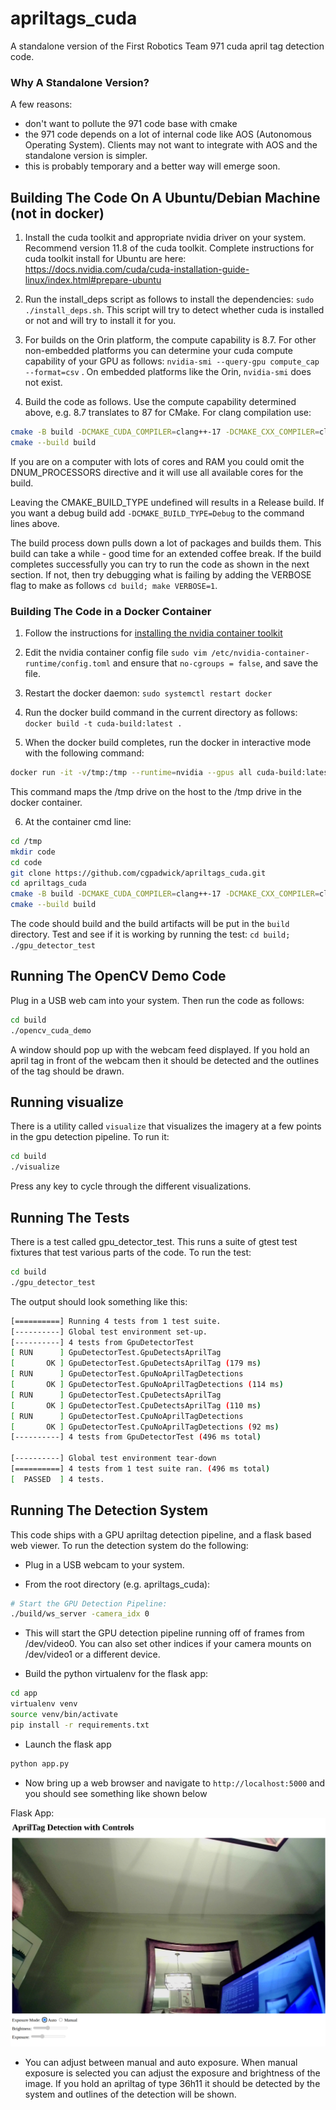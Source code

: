 # apriltags_cuda
A standalone version of the First Robotics Team 971 cuda april tag detection code.

### Why A Standalone Version?

A few reasons:
  * don't want to pollute the 971 code base with cmake
  * the 971 code depends on a lot of internal code like AOS (Autonomous Operating System).  Clients may not want to integrate with AOS and the standalone version is simpler.
  * this is probably temporary and a better way will emerge soon.

## Building The Code On A Ubuntu/Debian Machine (not in docker)

1. Install the cuda toolkit and appropriate nvidia driver on your system.  Recommend version 11.8 of the cuda toolkit.  Complete instructions for cuda toolkit install for Ubuntu are here: <https://docs.nvidia.com/cuda/cuda-installation-guide-linux/index.html#prepare-ubuntu>

2. Run the install_deps script as follows to install the dependencies: `sudo ./install_deps.sh`.  This script will try to detect whether cuda is installed or not and will try to install it for you. 

3. For builds on the Orin platform, the compute capability is 8.7.  For other non-embedded platforms you can determine your cuda compute capability of your GPU as follows: `nvidia-smi --query-gpu compute_cap --format=csv` .  On embedded platforms like the Orin, `nvidia-smi` does not exist.

4. Build the code as follows.  Use the compute capability determined above, e.g. 8.7 translates to 87 for CMake. For clang compilation use:
```bash
cmake -B build -DCMAKE_CUDA_COMPILER=clang++-17 -DCMAKE_CXX_COMPILER=clang++-17 -DCMAKE_CUDA_ARCHITECTURES=87 -DNUM_PROCESSORS=2
cmake --build build
```
If you are on a computer with lots of cores and RAM you could omit the DNUM_PROCESSORS directive and it will use all available cores for the build.


Leaving the CMAKE_BUILD_TYPE undefined will results in a Release build.  If you want a debug build add `-DCMAKE_BUILD_TYPE=Debug` to the command lines above.

The build process down pulls down a lot of packages and builds them.  This build can take a while - good time for an extended coffee break.  If the build completes successfully you can try to run the code as shown in the next section.  If not, then try debugging what is failing by adding the VERBOSE flag to make as follows `cd build; make VERBOSE=1`.

### Building The Code in a Docker Container

1. Follow the instructions for [installing the nvidia container toolkit](https://docs.nvidia.com/datacenter/cloud-native/container-toolkit/latest/install-guide.html)

2. Edit the nvidia container config file `sudo vim /etc/nvidia-container-runtime/config.toml` and ensure that `no-cgroups = false`, and save the file.

3. Restart the docker daemon: `sudo systemctl restart docker`

4. Run the docker build command in the current directory as follows: `docker build -t cuda-build:latest .`

5. When the docker build completes, run the docker in interactive mode with the following command: 
```bash
docker run -it -v/tmp:/tmp --runtime=nvidia --gpus all cuda-build:latest /bin/bash
```
This command maps the /tmp drive on the host to the /tmp drive in the docker container.

6. At the container cmd line:

```bash
cd /tmp
mkdir code
cd code
git clone https://github.com/cgpadwick/apriltags_cuda.git
cd apriltags_cuda
cmake -B build -DCMAKE_CUDA_COMPILER=clang++-17 -DCMAKE_CXX_COMPILER=clang++-17 -DCMAKE_CUDA_ARCHITECTURES=75
cmake --build build
```

The code should build and the build artifacts will be put in the `build` directory.  Test and see if it is working by running the test: `cd build; ./gpu_detector_test`

## Running The OpenCV Demo Code

Plug in a USB web cam into your system.  Then run the code as follows:

```bash
cd build
./opencv_cuda_demo
```

A window should pop up with the webcam feed displayed.  If you hold an april tag in front of the webcam then it should be detected and the outlines of the tag should be drawn.

## Running visualize

There is a utility called `visualize` that visualizes the imagery at a few points in the gpu detection pipeline.  To run it:

```bash
cd build
./visualize
```

Press any key to cycle through the different visualizations.

## Running The Tests

There is a test called gpu_detector_test.  This runs a suite of gtest test fixtures that test various parts of the code.  To run the test:

```bash
cd build
./gpu_detector_test
```

The output should look something like this:

```bash
[==========] Running 4 tests from 1 test suite.
[----------] Global test environment set-up.
[----------] 4 tests from GpuDetectorTest
[ RUN      ] GpuDetectorTest.GpuDetectsAprilTag
[       OK ] GpuDetectorTest.GpuDetectsAprilTag (179 ms)
[ RUN      ] GpuDetectorTest.GpuNoAprilTagDetections
[       OK ] GpuDetectorTest.GpuNoAprilTagDetections (114 ms)
[ RUN      ] GpuDetectorTest.CpuDetectsAprilTag
[       OK ] GpuDetectorTest.CpuDetectsAprilTag (110 ms)
[ RUN      ] GpuDetectorTest.CpuNoAprilTagDetections
[       OK ] GpuDetectorTest.CpuNoAprilTagDetections (92 ms)
[----------] 4 tests from GpuDetectorTest (496 ms total)

[----------] Global test environment tear-down
[==========] 4 tests from 1 test suite ran. (496 ms total)
[  PASSED  ] 4 tests.
```

## Running The Detection System

This code ships with a GPU apriltag detection pipeline, and a flask based web viewer.  To run the detection system do the following:

* Plug in a USB webcam to your system.

* From the root directory (e.g. apriltags_cuda):
```bash
# Start the GPU Detection Pipeline:
./build/ws_server -camera_idx 0
```

* This will start the GPU detection pipeline running off of frames from /dev/video0.  You can also set other indices if your camera mounts on /dev/video1 or a different device.

* Build the python virtualenv for the flask app:
```bash
cd app
virtualenv venv
source venv/bin/activate
pip install -r requirements.txt
```

* Launch the flask app
```bash
python app.py
```

* Now bring up a web browser and navigate to `http://localhost:5000` and you should see something like shown below

Flask App: ![Alt](/res/flaskapp.png "Flask App Screenshot")

* You can adjust between manual and auto exposure.  When manual exposure is selected you can adjust the exposure and brightness of the image.  If you hold an apriltag of type 36h11 it should be detected by the system and outlines of the detection will be shown.

